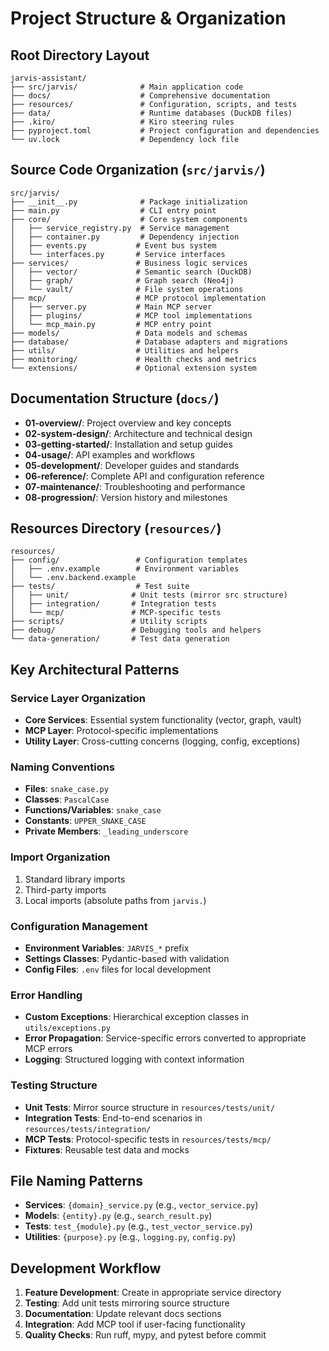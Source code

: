# Project Structure & Organization

## Root Directory Layout
```
jarvis-assistant/
├── src/jarvis/              # Main application code
├── docs/                    # Comprehensive documentation
├── resources/               # Configuration, scripts, and tests
├── data/                    # Runtime databases (DuckDB files)
├── .kiro/                   # Kiro steering rules
├── pyproject.toml           # Project configuration and dependencies
└── uv.lock                  # Dependency lock file
```

## Source Code Organization (`src/jarvis/`)
```
src/jarvis/
├── __init__.py              # Package initialization
├── main.py                  # CLI entry point
├── core/                    # Core system components
│   ├── service_registry.py  # Service management
│   ├── container.py         # Dependency injection
│   ├── events.py           # Event bus system
│   └── interfaces.py       # Service interfaces
├── services/               # Business logic services
│   ├── vector/             # Semantic search (DuckDB)
│   ├── graph/              # Graph search (Neo4j)
│   └── vault/              # File system operations
├── mcp/                    # MCP protocol implementation
│   ├── server.py           # Main MCP server
│   ├── plugins/            # MCP tool implementations
│   └── mcp_main.py         # MCP entry point
├── models/                 # Data models and schemas
├── database/               # Database adapters and migrations
├── utils/                  # Utilities and helpers
├── monitoring/             # Health checks and metrics
└── extensions/             # Optional extension system
```

## Documentation Structure (`docs/`)
- **01-overview/**: Project overview and key concepts
- **02-system-design/**: Architecture and technical design
- **03-getting-started/**: Installation and setup guides
- **04-usage/**: API examples and workflows
- **05-development/**: Developer guides and standards
- **06-reference/**: Complete API and configuration reference
- **07-maintenance/**: Troubleshooting and performance
- **08-progression/**: Version history and milestones

## Resources Directory (`resources/`)
```
resources/
├── config/                 # Configuration templates
│   ├── .env.example        # Environment variables
│   └── .env.backend.example
├── tests/                  # Test suite
│   ├── unit/              # Unit tests (mirror src structure)
│   ├── integration/       # Integration tests
│   └── mcp/               # MCP-specific tests
├── scripts/               # Utility scripts
├── debug/                 # Debugging tools and helpers
└── data-generation/       # Test data generation
```

## Key Architectural Patterns

### Service Layer Organization
- **Core Services**: Essential system functionality (vector, graph, vault)
- **MCP Layer**: Protocol-specific implementations
- **Utility Layer**: Cross-cutting concerns (logging, config, exceptions)

### Naming Conventions
- **Files**: `snake_case.py`
- **Classes**: `PascalCase`
- **Functions/Variables**: `snake_case`
- **Constants**: `UPPER_SNAKE_CASE`
- **Private Members**: `_leading_underscore`

### Import Organization
1. Standard library imports
2. Third-party imports
3. Local imports (absolute paths from `jarvis.`)

### Configuration Management
- **Environment Variables**: `JARVIS_*` prefix
- **Settings Classes**: Pydantic-based with validation
- **Config Files**: `.env` files for local development

### Error Handling
- **Custom Exceptions**: Hierarchical exception classes in `utils/exceptions.py`
- **Error Propagation**: Service-specific errors converted to appropriate MCP errors
- **Logging**: Structured logging with context information

### Testing Structure
- **Unit Tests**: Mirror source structure in `resources/tests/unit/`
- **Integration Tests**: End-to-end scenarios in `resources/tests/integration/`
- **MCP Tests**: Protocol-specific tests in `resources/tests/mcp/`
- **Fixtures**: Reusable test data and mocks

## File Naming Patterns
- **Services**: `{domain}_service.py` (e.g., `vector_service.py`)
- **Models**: `{entity}.py` (e.g., `search_result.py`)
- **Tests**: `test_{module}.py` (e.g., `test_vector_service.py`)
- **Utilities**: `{purpose}.py` (e.g., `logging.py`, `config.py`)

## Development Workflow
1. **Feature Development**: Create in appropriate service directory
2. **Testing**: Add unit tests mirroring source structure
3. **Documentation**: Update relevant docs sections
4. **Integration**: Add MCP tool if user-facing functionality
5. **Quality Checks**: Run ruff, mypy, and pytest before commit